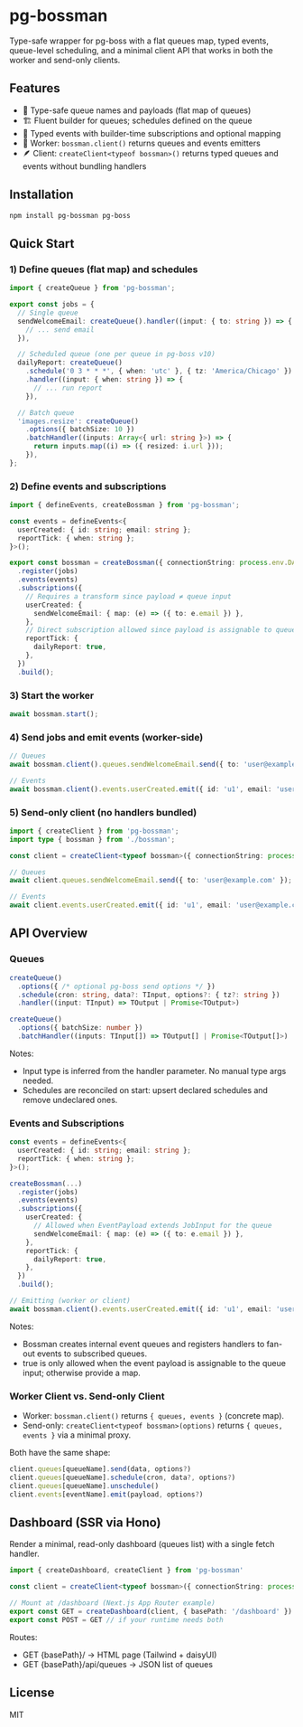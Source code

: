 # pg-bossman

Type-safe wrapper for pg-boss with a flat queues map, typed events, queue-level scheduling, and a minimal client API that works in both the worker and send-only clients.

## Features

- 🔷 Type-safe queue names and payloads (flat map of queues)
- 🏗️ Fluent builder for queues; schedules defined on the queue
- 📨 Typed events with builder-time subscriptions and optional mapping
- 🧩 Worker: `bossman.client()` returns queues and events emitters
- 🪶 Client: `createClient<typeof bossman>()` returns typed queues and events without bundling handlers

## Installation

```bash
npm install pg-bossman pg-boss
```

## Quick Start

### 1) Define queues (flat map) and schedules

```ts
import { createQueue } from 'pg-bossman';

export const jobs = {
  // Single queue
  sendWelcomeEmail: createQueue().handler((input: { to: string }) => {
    // ... send email
  }),

  // Scheduled queue (one per queue in pg-boss v10)
  dailyReport: createQueue()
    .schedule('0 3 * * *', { when: 'utc' }, { tz: 'America/Chicago' })
    .handler((input: { when: string }) => {
      // ... run report
    }),

  // Batch queue
  'images.resize': createQueue()
    .options({ batchSize: 10 })
    .batchHandler((inputs: Array<{ url: string }>) => {
      return inputs.map((i) => ({ resized: i.url }));
    }),
};
```

### 2) Define events and subscriptions

```ts
import { defineEvents, createBossman } from 'pg-bossman';

const events = defineEvents<{
  userCreated: { id: string; email: string };
  reportTick: { when: string };
}>();

export const bossman = createBossman({ connectionString: process.env.DATABASE_URL! })
  .register(jobs)
  .events(events)
  .subscriptions({
    // Requires a transform since payload ≠ queue input
    userCreated: {
      sendWelcomeEmail: { map: (e) => ({ to: e.email }) },
    },
    // Direct subscription allowed since payload is assignable to queue input
    reportTick: {
      dailyReport: true,
    },
  })
  .build();
```

### 3) Start the worker

```ts
await bossman.start();
```

### 4) Send jobs and emit events (worker-side)

```ts
// Queues
await bossman.client().queues.sendWelcomeEmail.send({ to: 'user@example.com' });

// Events
await bossman.client().events.userCreated.emit({ id: 'u1', email: 'user@example.com' });
```

### 5) Send-only client (no handlers bundled)

```ts
import { createClient } from 'pg-bossman';
import type { bossman } from './bossman';

const client = createClient<typeof bossman>({ connectionString: process.env.DATABASE_URL! });

// Queues
await client.queues.sendWelcomeEmail.send({ to: 'user@example.com' });

// Events
await client.events.userCreated.emit({ id: 'u1', email: 'user@example.com' });
```

## API Overview

### Queues

```ts
createQueue()
  .options({ /* optional pg-boss send options */ })
  .schedule(cron: string, data?: TInput, options?: { tz?: string })
  .handler((input: TInput) => TOutput | Promise<TOutput>)

createQueue()
  .options({ batchSize: number })
  .batchHandler((inputs: TInput[]) => TOutput[] | Promise<TOutput[]>)
```

Notes:
- Input type is inferred from the handler parameter. No manual type args needed.
- Schedules are reconciled on start: upsert declared schedules and remove undeclared ones.

### Events and Subscriptions

```ts
const events = defineEvents<{
  userCreated: { id: string; email: string };
  reportTick: { when: string };
}>();

createBossman(...)
  .register(jobs)
  .events(events)
  .subscriptions({
    userCreated: {
      // Allowed when EventPayload extends JobInput for the queue
      sendWelcomeEmail: { map: (e) => ({ to: e.email }) },
    },
    reportTick: {
      dailyReport: true,
    },
  })
  .build();

// Emitting (worker or client)
await bossman.client().events.userCreated.emit({ id: 'u1', email: 'user@example.com' });
```

Notes:
- Bossman creates internal event queues and registers handlers to fan-out events to subscribed queues.
- true is only allowed when the event payload is assignable to the queue input; otherwise provide a map.

### Worker Client vs. Send-only Client

- Worker: `bossman.client()` returns `{ queues, events }` (concrete map).
- Send-only: `createClient<typeof bossman>(options)` returns `{ queues, events }` via a minimal proxy.

Both have the same shape:

```ts
client.queues[queueName].send(data, options?)
client.queues[queueName].schedule(cron, data?, options?)
client.queues[queueName].unschedule()
client.events[eventName].emit(payload, options?)
```

## Dashboard (SSR via Hono)

Render a minimal, read-only dashboard (queues list) with a single fetch handler.

```ts
import { createDashboard, createClient } from 'pg-bossman'

const client = createClient<typeof bossman>({ connectionString: process.env.DATABASE_URL! })

// Mount at /dashboard (Next.js App Router example)
export const GET = createDashboard(client, { basePath: '/dashboard' })
export const POST = GET // if your runtime needs both
```

Routes:
- GET {basePath}/ → HTML page (Tailwind + daisyUI)
- GET {basePath}/api/queues → JSON list of queues


## License

MIT
